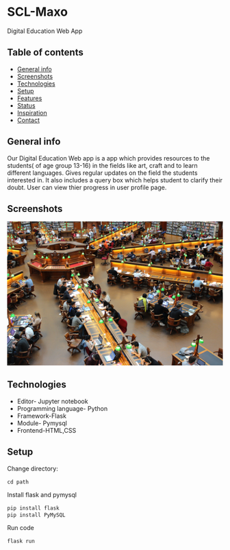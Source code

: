 # SCL-Maxo
Digital Education Web App

## Table of contents
* [General info](#general-info)
* [Screenshots](#screenshots)
* [Technologies](#technologies)
* [Setup](#setup)
* [Features](#features)
* [Status](#status)
* [Inspiration](#inspiration)
* [Contact](#contact)

## General info
Our Digital Education Web app is a app which provides resources to the students( of age group 13-16) in the fields like art, craft and to learn different languages. 
Gives regular updates on the field the students interested in.
It also includes a query box which helps student to clarify their doubt.
User can view thier progress in user profile page.

## Screenshots
![Example screenshot](./static/img/wel2.jpg)

## Technologies
* Editor- Jupyter notebook
* Programming language- Python
* Framework-Flask
* Module- Pymysql
* Frontend-HTML,CSS

## Setup
Change directory:
```
cd path
```
Install flask and pymysql
```
pip install flask
pip install PyMySQL
```
Run code
```
flask run
```

